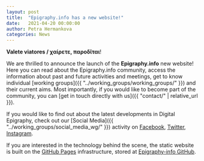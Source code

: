 ```yaml
---
layout: post
title:  "Epigraphy.info has a new website!"
date:   2021-04-20 00:00:00
author: Petra Hermankova
categories: News
---
```


**Valete viatores / χαίρετε, παροδῖται**!

We are thrilled to announce the launch of the **Epigraphy.info** new website!
Here you can read about the Epigraphy.info community, access the information about past and future activities and meetings, get to know individual [working groups]({{ "../working_groups/working_groups/" }}) and their current aims. Most importantly, if you would like to become part of the community, you can [get in touch directly with us]({{ "contact/" | relative_url }}). 

If you would like to find out about the latest developments in Digital Epigraphy, check out our [Social Media]({{ "../working_groups/social_media_wg/" }}) activity on [Facebook](https://www.facebook.com/epigraphy.info/), [Twitter](https://twitter.com/epigraphy_info), [Instagram](https://www.instagram.com/epigraphy.info/).

If you are interested in the technology behind the scene, the static website is built on the [GitHub Pages](https://pages.github.com/) infrastructure, stored at [Epigraphy-info GitHub](https://github.com/epigraphy-info). 
